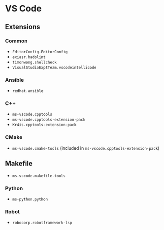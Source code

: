 # VS Code

## Extensions

### Common

- `EditorConfig.EditorConfig`
- `exiasr.hadolint`
- `timonwong.shellcheck`
- `VisualStudioExptTeam.vscodeintellicode`

### Ansible

- `redhat.ansible`

### C++

- `ms-vscode.cpptools`
- `ms-vscode.cpptools-extension-pack`
- `Kr4is.cpptools-extension-pack`

### CMake

- `ms-vscode.cmake-tools` (included in `ms-vscode.cpptools-extension-pack`)

## Makefile

- `ms-vscode.makefile-tools`

### Python

- `ms-python.python`

### Robot

- `robocorp.robotframework-lsp`
